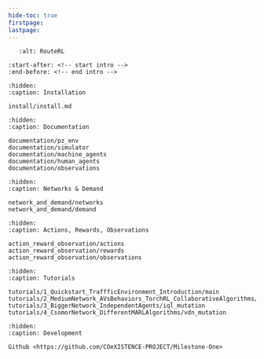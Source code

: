 ```yaml
---
hide-toc: true
firstpage:
lastpage:
---
```


```{figure} _static/two_route_graphic.png
   :alt: RouteRL
```

```{include} ../README.md
:start-after: <!-- start intro -->
:end-before: <!-- end intro -->
```

```{toctree}
:hidden:
:caption: Installation

install/install.md
```

```{toctree}
:hidden:
:caption: Documentation

documentation/pz_env
documentation/simulator
documentation/machine_agents
documentation/human_agents
documentation/observations
```

```{toctree}
:hidden:
:caption: Networks & Demand

network_and_demand/networks
network_and_demand/demand
```

```{toctree}
:hidden:
:caption: Actions, Rewards, Observations

action_reward_observation/actions
action_reward_observation/rewards
action_reward_observation/observations
```

```{toctree}
:hidden:
:caption: Tutorials

tutorials/1_Quickstart_TraffficEnvironment_Introduction/main
tutorials/2_MediumNetwork_AVsBehaviors_TorchRL_CollaborativeAlgorithms/qmix_mutation
tutorials/3_BiggerNetwork_IndependentAgents/iql_mutation
tutorials/4_CsomorNetwork_DifferentMARLAlgorithms/vdn_mutation
```

```{toctree}
:hidden:
:caption: Development

Github <https://github.com/COeXISTENCE-PROJECT/Milestone-One>
```